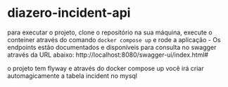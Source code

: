 # diazero-incident-api
para executar o projeto, clone o repositório na sua máquina, execute o conteiner através do comando ```docker compose up``` e rode a aplicação -
Os endpoints estão documentados e disponíveis para consulta no swagger através da URL abaixo:
http://localhost:8080/swagger-ui/index.html#

o projeto tem flyway e através do docker compose up você irá criar automagicamente a tabela incident no mysql

